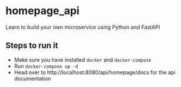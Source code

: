 # homepage_api
Learn to build your own microservice using Python and FastAPI

## Steps to run it
 - Make sure you have installed `docker` and `docker-compose`
 - Run `docker-compose up -d`
 - Head over to http://localhost:8080/api/homepage/docs for the api documentation